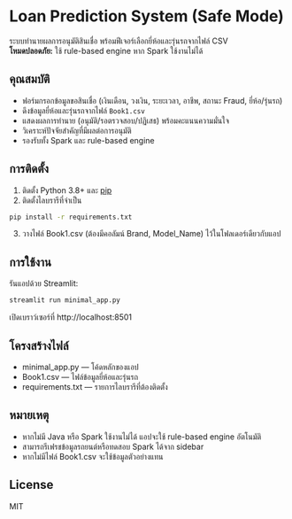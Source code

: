 # Loan Prediction System (Safe Mode)

ระบบทำนายผลการอนุมัติสินเชื่อ พร้อมฟีเจอร์เลือกยี่ห้อและรุ่นรถจากไฟล์ CSV  
**โหมดปลอดภัย:** ใช้ rule-based engine หาก Spark ใช้งานไม่ได้

## คุณสมบัติ

- ฟอร์มกรอกข้อมูลขอสินเชื่อ (เงินเดือน, วงเงิน, ระยะเวลา, อาชีพ, สถานะ Fraud, ยี่ห้อ/รุ่นรถ)
- ดึงข้อมูลยี่ห้อและรุ่นรถจากไฟล์ `Book1.csv`
- แสดงผลการทำนาย (อนุมัติ/รอตรวจสอบ/ปฏิเสธ) พร้อมคะแนนความมั่นใจ
- วิเคราะห์ปัจจัยสำคัญที่มีผลต่อการอนุมัติ
- รองรับทั้ง Spark และ rule-based engine

## การติดตั้ง

1. ติดตั้ง Python 3.8+ และ [pip](https://pip.pypa.io/en/stable/)
2. ติดตั้งไลบรารีที่จำเป็น

```sh
pip install -r requirements.txt
```
3. วางไฟล์ Book1.csv (ต้องมีคอลัมน์ Brand, Model_Name) ไว้ในโฟลเดอร์เดียวกับแอป
## การใช้งาน
รันแอปด้วย Streamlit:

```sh
streamlit run minimal_app.py
```

เปิดเบราว์เซอร์ที่ http://localhost:8501

## โครงสร้างไฟล์
- minimal_app.py — โค้ดหลักของแอป
- Book1.csv — ไฟล์ข้อมูลยี่ห้อและรุ่นรถ
- requirements.txt — รายการไลบรารีที่ต้องติดตั้ง

## หมายเหตุ
- หากไม่มี Java หรือ Spark ใช้งานไม่ได้ แอปจะใช้ rule-based engine อัตโนมัติ
- สามารถรีเฟรชข้อมูลรถยนต์หรือทดสอบ Spark ได้จาก sidebar
- หากไม่มีไฟล์ Book1.csv จะใช้ข้อมูลตัวอย่างแทน

## License
MIT